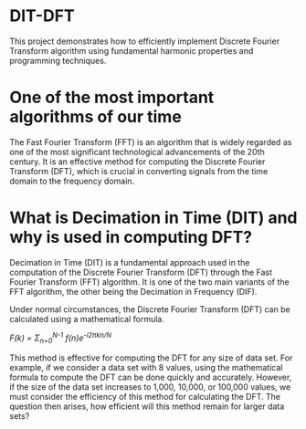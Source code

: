 # DIT-DFT

This project demonstrates how to efficiently implement Discrete Fourier Transform algorithm using fundamental harmonic properties and programming techniques.

# One of the most important algorithms of our time

The Fast Fourier Transform (FFT) is an algorithm that is widely regarded as one of the most
significant technological advancements of the 20th century. It is an effective method for 
computing the Discrete Fourier Transform (DFT), which is crucial in converting signals from 
the time domain to the frequency domain.

# What is Decimation in Time (DIT) and why is used in computing DFT?

Decimation in Time (DIT) is a fundamental approach used in the computation of the Discrete Fourier Transform (DFT) through the Fast Fourier Transform (FFT) algorithm. It is one of the two main variants of the FFT algorithm, the other being the Decimation in Frequency (DIF).

Under normal circumstances, the Discrete Fourier Transform (DFT) can be calculated using a mathematical formula. <p><i>F(k) = Σ<sub>n=0</sub><sup>N-1</sup> f(n)e<sup>-i2πkn/N</sup></i></p>
This method is effective for computing the DFT for any size of data set. For example, if we consider a data set with 8 values, using the mathematical formula to compute the DFT can be done quickly and accurately. However, if the size of the data set increases to 1,000, 10,000, or 100,000 values, we must consider the efficiency of this method for calculating the DFT. The question then arises, how efficient will this method remain for larger data sets?




